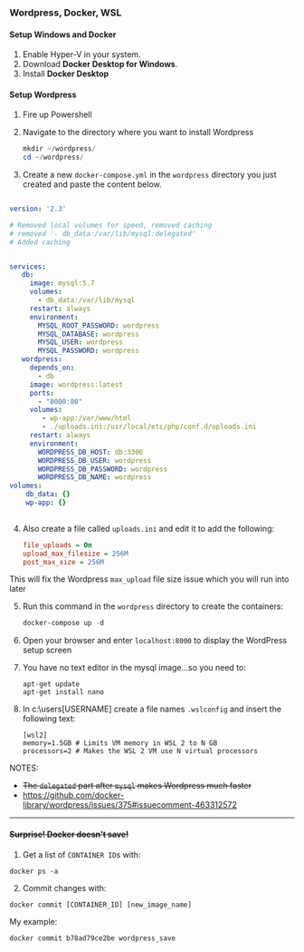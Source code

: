### Wordpress, Docker, WSL

#### Setup Windows and Docker
1. Enable Hyper-V in your system.
2. Download **Docker Desktop for Windows**.
3. Install **Docker Desktop**

#### Setup Wordpress

1. Fire up Powershell
2. Navigate to the directory where you want to install Wordpress

    ```powershell
    mkdir ~/wordpress/
    cd ~/wordpress/
    ```
3. Create a new ```docker-compose.yml``` in the ```wordpress``` directory you just created and paste the content below. 
   

```yml

version: '2.3'

# Removed local volumes for speed, removed caching
# removed '- db_data:/var/lib/mysql:delegated'
# Added caching


services:
   db:
     image: mysql:5.7
     volumes:
       - db_data:/var/lib/mysql
     restart: always
     environment:
       MYSQL_ROOT_PASSWORD: wordpress
       MYSQL_DATABASE: wordpress
       MYSQL_USER: wordpress
       MYSQL_PASSWORD: wordpress
   wordpress:
     depends_on:
       - db
     image: wordpress:latest
     ports:
       - "8000:80"
     volumes:
        - wp-app:/var/www/html
        - ./uploads.ini:/usr/local/etc/php/conf.d/uploads.ini
     restart: always
     environment:
       WORDPRESS_DB_HOST: db:3306
       WORDPRESS_DB_USER: wordpress
       WORDPRESS_DB_PASSWORD: wordpress
       WORDPRESS_DB_NAME: wordpress
volumes:
    db_data: {}
    wp-app: {}
    
```


4. Also create a file called ```uploads.ini``` and edit it to add the following:

    ```ini
    file_uploads = On
    upload_max_filesize = 256M
    post_max_size = 256M
    ```

This will fix the Wordpress ``max_upload`` file size issue which you will run into later

5. Run this command in the ```wordpress``` directory to create the containers: 

    ```powershell
    docker-compose up -d
    ```
6. Open your browser and enter ```localhost:8000``` to display the WordPress setup screen

7. You have no text editor in the mysql image...so you need to:
    ```
    apt-get update
    apt-get install nano
    ```
8. In c:\users\[USERNAME] create a file names ```.wslconfig``` and insert the following text:

    ```
    [wsl2]
    memory=1.5GB # Limits VM memory in WSL 2 to N GB
    processors=2 # Makes the WSL 2 VM use N virtual processors
    ```
    
NOTES: 
- ~~The ```delegated``` part after ```mysql``` makes Wordpress much faster~~
- https://github.com/docker-library/wordpress/issues/375#issuecomment-463312572

***
#### ~~Surprise! Docker doesn't save!~~

1. Get a list of ```CONTAINER ID```s with:

```
docker ps -a
```

2. Commit changes with:

```
docker commit [CONTAINER_ID] [new_image_name]
```
My example: 
```
docker commit b78ad79ce2be wordpress_save
```




